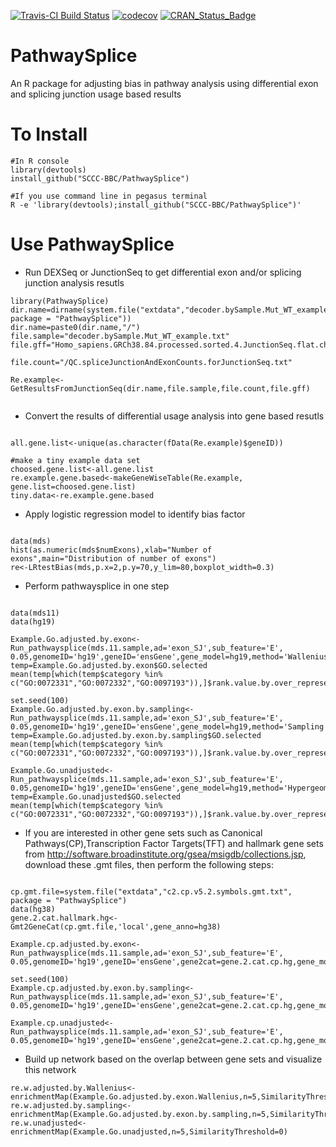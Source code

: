 [![Travis-CI Build Status](https://travis-ci.org/SCCC-BBC/PathwaySplice.svg?branch=master)](https://travis-ci.org/SCCC-BBC/PathwaySplice)
[![codecov](https://codecov.io/github/SCCC-BBC/PathwaySplice/coverage.svg?branch=master)](https://codecov.io/github/SCCC-BBC/PathwaySplice)
[![CRAN_Status_Badge](http://www.r-pkg.org/badges/version/PathwaySplice)](https://cran.r-project.org/package=PathwaySplice)

# PathwaySplice
An R package for adjusting bias in pathway analysis using differential exon and splicing junction usage based results

# To Install

```{r eval=TRUE}
#In R console
library(devtools)
install_github("SCCC-BBC/PathwaySplice")

#If you use command line in pegasus terminal
R -e 'library(devtools);install_github("SCCC-BBC/PathwaySplice")'
```

# Use PathwaySplice

+ Run DEXSeq or JunctionSeq to get differential exon and/or splicing junction analysis resutls 

```{r eval=FALSE}
library(PathwaySplice)
dir.name=dirname(system.file("extdata","decoder.bySample.Mut_WT_example.txt", package = "PathwaySplice"))
dir.name=paste0(dir.name,"/")
file.sample="decoder.bySample.Mut_WT_example.txt"
file.gff="Homo_sapiens.GRCh38.84.processed.sorted.4.JunctionSeq.flat.chr4.100.gff"

file.count="/QC.spliceJunctionAndExonCounts.forJunctionSeq.txt"

Re.example<-GetResultsFromJunctionSeq(dir.name,file.sample,file.count,file.gff)
 
```

+ Convert the results of differential usage analysis into gene based resutls

```{r eval=FALSE}

all.gene.list<-unique(as.character(fData(Re.example)$geneID))
 
#make a tiny example data set
choosed.gene.list<-all.gene.list
re.example.gene.based<-makeGeneWiseTable(Re.example,
gene.list=choosed.gene.list)
tiny.data<-re.example.gene.based

```

+ Apply logistic regression model to identify bias factor
```{r eval=TRUE}

data(mds)
hist(as.numeric(mds$numExons),xlab="Number of exons",main="Distribution of number of exons")
re<-LRtestBias(mds,p.x=2,p.y=70,y_lim=80,boxplot_width=0.3)

```

+ Perform pathwaysplice in one step
```{r eval=TRUE}

data(mds11)
data(hg19)

Example.Go.adjusted.by.exon<-Run_pathwaysplice(mds.11.sample,ad='exon_SJ',sub_feature='E',
0.05,genomeID='hg19',geneID='ensGene',gene_model=hg19,method='Wallenius')
temp=Example.Go.adjusted.by.exon$GO.selected
mean(temp[which(temp$category %in% c("GO:0072331","GO:0072332","GO:0097193")),]$rank.value.by.over_represented_pvalue)

set.seed(100)
Example.Go.adjusted.by.exon.by.sampling<-Run_pathwaysplice(mds.11.sample,ad='exon_SJ',sub_feature='E',
0.05,genomeID='hg19',geneID='ensGene',gene_model=hg19,method='Sampling')
temp=Example.Go.adjusted.by.exon.by.sampling$GO.selected
mean(temp[which(temp$category %in% c("GO:0072331","GO:0072332","GO:0097193")),]$rank.value.by.over_represented_pvalue)

Example.Go.unadjusted<-Run_pathwaysplice(mds.11.sample,ad='exon_SJ',sub_feature='E',
0.05,genomeID='hg19',geneID='ensGene',gene_model=hg19,method='Hypergeometric')
temp=Example.Go.unadjusted$GO.selected
mean(temp[which(temp$category %in% c("GO:0072331","GO:0072332","GO:0097193")),]$rank.value.by.over_represented_pvalue)

```

+ If you are interested in other gene sets such as Canonical Pathways(CP),Transcription Factor Targets(TFT) and hallmark gene sets from http://software.broadinstitute.org/gsea/msigdb/collections.jsp, download these .gmt files, then perform the following steps:
```{r eval=TRUE}

cp.gmt.file=system.file("extdata","c2.cp.v5.2.symbols.gmt.txt", package = "PathwaySplice")
data(hg38)
gene.2.cat.hallmark.hg<-Gmt2GeneCat(cp.gmt.file,'local',gene_anno=hg38)

Example.cp.adjusted.by.exon<-Run_pathwaysplice(mds.11.sample,ad='exon_SJ',sub_feature='E',
0.05,genomeID='hg19',geneID='ensGene',gene2cat=gene.2.cat.cp.hg,gene_model=hg19,method='Wallenius')

set.seed(100)
Example.cp.adjusted.by.exon.by.sampling<-Run_pathwaysplice(mds.11.sample,ad='exon_SJ',sub_feature='E',
0.05,genomeID='hg19',geneID='ensGene',gene2cat=gene.2.cat.cp.hg,gene_model=hg19,method='Sampling')

Example.cp.unadjusted<-Run_pathwaysplice(mds.11.sample,ad='exon_SJ',sub_feature='E',
0.05,genomeID='hg19',geneID='ensGene',gene2cat=gene.2.cat.cp.hg,gene_model=hg19,method='Hypergeometric')

```

+ Build up network based on the overlap between gene sets and visualize this network

```{r eval=TRUE}
re.w.adjusted.by.Wallenius<-enrichmentMap(Example.Go.adjusted.by.exon.Wallenius,n=5,SimilarityThreshold=0)
re.w.adjusted.by.sampling<-enrichmentMap(Example.Go.adjusted.by.exon.by.sampling,n=5,SimilarityThreshold=0)
re.w.unadjusted<-enrichmentMap(Example.Go.unadjusted,n=5,SimilarityThreshold=0)
```